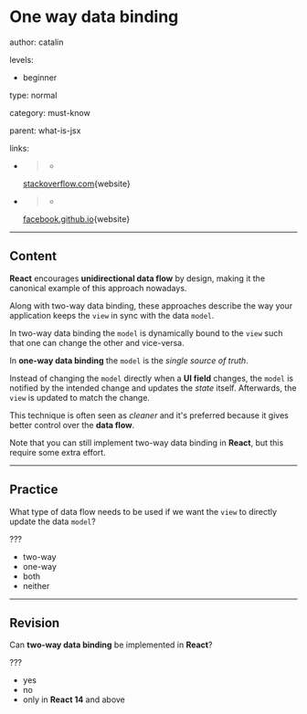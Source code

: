 # One way data binding
author: catalin

levels:

  - beginner

type: normal

category: must-know

parent: what-is-jsx

links:

  - >-
    [stackoverflow.com](http://stackoverflow.com/questions/34519889/can-anyone-explain-the-difference-between-reacts-one-way-data-binding-and-angula){website}

  - >-
    [facebook.github.io](https://facebook.github.io/react/docs/two-way-binding-helpers.html){website}


---
## Content

**React** encourages **unidirectional data flow** by design, making it the canonical example of this approach nowadays.

Along with two-way data binding, these approaches describe the way your application keeps the `view` in sync with the data `model`.

In two-way data binding the `model` is dynamically bound to the `view` such that one can change the other and vice-versa.

In **one-way data binding** the `model` is the *single source of truth*.

Instead of changing the `model` directly when a **UI field** changes, the `model` is notified by the intended change and updates the *state* itself. Afterwards, the `view` is updated to match the change.

This technique is often seen as *cleaner* and it's preferred because it gives better control over the **data flow**.

Note that you can still implement two-way data binding in **React**, but this require some extra effort.


---
## Practice

What type of data flow needs to be used if we want the `view` to directly update the data `model`?

???

* two-way
* one-way
* both
* neither
---
## Revision

Can **two-way data binding** be implemented in **React**?

???

* yes
* no
* only in **React 14** and above
